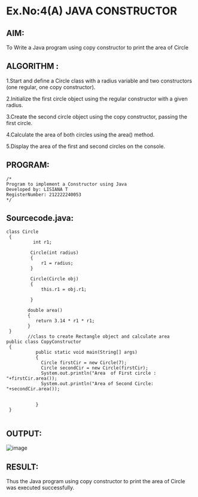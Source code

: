 # Ex.No:4(A)  JAVA CONSTRUCTOR
## AIM:
To Write  a Java program using copy constructor to print the area of Circle

## ALGORITHM :

1.Start and define a Circle class with a radius variable and two constructors (one regular, one copy constructor).

2.Initialize the first circle object using the regular constructor with a given radius.

3.Create the second circle object using the copy constructor, passing the first circle.

4.Calculate the area of both circles using the area() method.

5.Display the area of the first and second circles on the console.





## PROGRAM:
 ```
/*
Program to implement a Constructor using Java
Developed by: LISIANA T
RegisterNumber: 212222240053 
*/
```

## Sourcecode.java:
```
class Circle 
 { 
          int r1;
         
         Circle(int radius) 
         {  
             r1 = radius;
         } 
        
         Circle(Circle obj) 
         { 
             this.r1 = obj.r1;
    
         } 
        
        double area() 
        { 
           return 3.14 * r1 * r1;
        } 
 } 
        //class to create Rectangle object and calculate area 
public class CopyConstructor 
 { 
           public static void main(String[] args) 
           { 
             Circle firstCir = new Circle(7); 
             Circle secondCir = new Circle(firstCir);
             System.out.println("Area  of First circle : "+firstCir.area());
             System.out.println("Area of Second Circle: "+secondCir.area());
             
             
           } 
 } 
 
```

## OUTPUT:

![image](https://github.com/user-attachments/assets/e04fb6db-ef4e-4bdb-b9ae-0ce0207d69db)



## RESULT:
Thus the Java program  using copy constructor to print the area of Circle was executed successfully.
